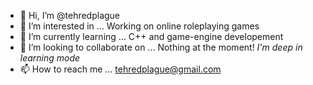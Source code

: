 - 👋 Hi, I’m @tehredplague
- 👀 I’m interested in ... Working on online roleplaying games
- 🌱 I’m currently learning ... C++ and game-engine developement
- 💞️ I’m looking to collaborate on ... Nothing at the moment! *I'm deep in learning mode*
- 📫 How to reach me ... tehredplague@gmail.com

<!---
tehredplague/tehredplague is a ✨ special ✨ repository because its `README.md` (this file) appears on your GitHub profile.
You can click the Preview link to take a look at your changes.
--->
